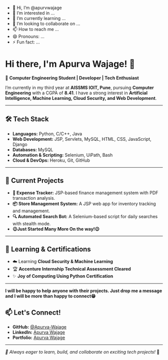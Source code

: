 - 👋 Hi, I’m @apurvwajage
- 👀 I’m interested in ...
- 🌱 I’m currently learning ...
- 💞️ I’m looking to collaborate on ...
- 📫 How to reach me ...
- 😄 Pronouns: ...
- ⚡ Fun fact: ...

# Hi there, I'm Apurva Wajage! 👋  

🚀 **Computer Engineering Student | Developer | Tech Enthusiast**  

I’m currently in my third year at **AISSMS IOIT, Pune**, pursuing **Computer Engineering** with a CGPA of **8.41**. I have a strong interest in **Artificial Intelligence, Machine Learning, Cloud Security, and Web Development**.  

---

## 🛠️ Tech Stack  
- **Languages:** Python, C/C++, Java  
- **Web Development:** JSP, Servlets, MySQL, HTML, CSS, JavaScript, Django
- **Databases:** MySQL
- **Automation & Scripting:** Selenium, UiPath, Bash  
- **Cloud & DevOps:** Heroku, Git, GitHub   

---

## 📌 Current Projects  
- **🚀 Expense Tracker:** JSP-based finance management system with PDF transaction analysis.  
- **📦 Store Management System:** A JSP web app for inventory tracking and management.  
- **🔍 Automated Search Bot:** A Selenium-based script for daily searches with stealth mode.  
- **😉Just Started Many More On the way!😉**
---

## 🌱 Learning & Certifications  
- ☁️ Learning **Cloud Security & Machine Learning**  
- 🏆 **Accenture Internship Technical Assessment Cleared**
- ✨ **Joy of Computing Using Python Certification**

---

**I will be happy to help anyone with their projects. Just drop me a message and I will be more than happy to connect😁**

## 📫 Let's Connect!  
- **GitHub:** [@Apurva-Wajage](https://github.com/apurvwajage)  
- **LinkedIn:** [Apurva Wajage](https://www.linkedin.com/in/apurv-wajage-22888b25a/)
- **Portfolio:** [Apurva Wajage](https://apurvwajage.github.io/Portfolio/)  

---



_🎯 Always eager to learn, build, and collaborate on exciting tech projects!_ 🚀
